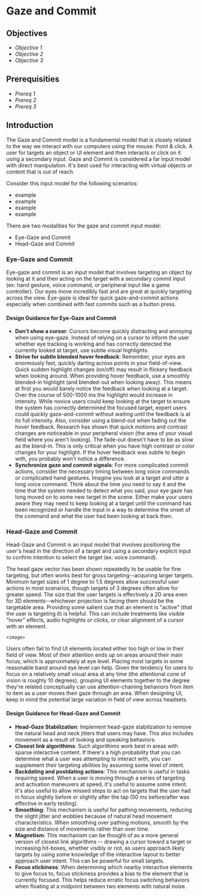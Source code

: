 # Gaze and Commit

## Objectives

- *Objective 1*
- *Objective 2*
- *Objective 3*

## Prerequisities

- *Prereq 1*
- *Prereq 2*
- *Prereq 3*

## Introduction

The Gaze and Commit model is a fundamental model that is closely related to the way we interact with our computers using the mouse: Point & click. A user for targets an object or UI element and then interacts or click on it using a secondary input. Gaze and Commit is considered a far input model with direct manipulation. It's best used for interacting with virtual objects or content that is out of reach.

Consider this input model for the following scenarios:

- example
- example
- example
- example

There are two modalities for the gaze and commit input model:

- Eye-Gaze and Commit
- Head-Gaze and Commit

### Eye-Gaze and Commit

Eye-gaze and commit is an input model that involves targeting an object by looking at it and then acting on the target with a secondary commit input (ex: hand gesture, voice command, or peripheral input like a game controller). Our eyes move incredibly fast and are great at quickly targeting across the view. Eye-gaze is ideal for quick gaze-and-commit actions especially when combined with fast commits such as a button press.

#### Design Guidance for Eye-Gaze and Commit

- **Don't show a cursor**: Cursors become quickly distracting and annoying when using eye-gaze. Instead of relying on a cursor to inform the user whether eye tracking is working and has correctly detected the currently looked at target, use subtle visual highlights.
- **Strive for subtle blended hover feedback**: Remember, your eyes are enormously fast, quickly darting across points in your field-of-view. Quick sudden highlight changes (on/off) may result in flickery feedback when looking around. When providing hover feedback, use a smoothly blended-in highlight (and blended-out when looking away). This means at first you would barely notice the feedback when looking at a target. Over the course of 500-1000 ms the highlight would increase in intensity. While novice users could keep looking at the target to ensure the system has correctly determined the focused target, expert users could quickly gaze-and-commit without waiting until the feedback is at its full intensity. Also, consider using a blend-out when fading out the hover feedback. Research has shown that quick motions and contrast changes are noticeable in your peripheral vision (the area of your visual field where you aren't looking). The fade-out doesn't have to be as slow as the blend-in. This is only critical when you have high contrast or color changes for your highlight. If the hover feedback was subtle to begin with, you probably won't notice a difference.
- **Synchronize gaze and commit signals**: For more complicated commit actions, consider the necessary timing between long voice commands or complicated hand gestures. Imagine you look at a target and utter a long voice command. Think about the time you need to say it and the time that the system needed to detect what you said, your eye gaze has long moved on to some new target in the scene. Either make your users aware they may need to keep looking at a target until the command has been recognized or handle the input in a way to determine the onset of the command and what the user had been looking at back then.

### Head-Gaze and Commit

Head-Gaze and Commit is an input model that involves positioning the user's head in the direction of a target and using a secondary explicit input to confirm intention to select the target (ex: voice command).

The head gaze vector has been shown repeatedly to be usable for fine targeting, but often works best for gross targeting--acquiring larger targets. Minimum target sizes of 1 degree to 1.5 degrees allow successful user actions in most scenarios, though targets of 3 degrees often allow for greater speed. The size that the user targets is effectively a 2D area even for 3D elements--whichever projection is facing them should be the targetable area. Providing some salient cue that an element is "active" (that the user is targeting it) is helpful. This can include treatments like visible "hover" effects, audio highlights or clicks, or clear alignment of a cursor with an element.

`<image>`

Users often fail to find UI elements located either too high or low in their field of view. Most of their attention ends up on areas around their main focus, which is approximately at eye level. Placing most targets in some reasonable band around eye level can help. Given the tendency for users to focus on a relatively small visual area at any time (the attentional cone of vision is roughly 10 degrees), grouping UI elements together to the degree they're related conceptually can use attention-chaining behaviors from item to item as a user moves their gaze through an area. When designing UI, keep in mind the potential large variation in field of view across headsets.

#### Design Guidance for Head-Gaze and Commit

- **Head-Gaze Stabilization**: Implement head-gaze stabilization to remove the natural head and neck jitters that users may have. This also includes movement as a result of looking and speaking behaviors.
- **Closest link algorithims**: Such algorithims work best in areas with sparse interactive content. If there's a high probability that you can determine what a user was attempting to interact with, you can supplement their targeting abilities by assuming some level of intent.
- **Backdating and postdating actions**: This mechanism is useful in tasks requiring speed. When a user is moving through a series of targeting and activation maneuvers at speed, it's useful to assume some intent. It's also useful to allow missed steps to act on targets that the user had in focus slightly before or slightly after the tap (50 ms before/after was effective in early testing).
- **Smoothing**: This mechanism is useful for pathing movements, reducing the slight jitter and wobbles because of natural head movement characteristics. When smoothing over pathing motions, smooth by the size and distance of movements rather than over time.
- **Magnetism**: This mechanism can be thought of as a more general version of closest link algorithms -- drawing a cursor toward a target or increasing hit-boxes, whether visibly or not, as users approach likely targets by using some knowledge of the interactive layout to better approach user intent. This can be powerful for small targets.
- **Focus stickiness**: When determining which nearby interactive elements to give focus to, focus stickiness provides a bias to the element that is currently focused. This helps reduce erratic focus switching behaviors when floating at a midpoint between two elements with natural noise.